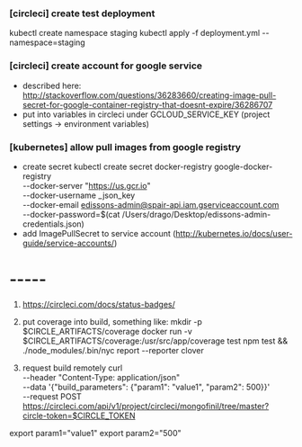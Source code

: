 ### [circleci] create test deployment
kubectl create namespace staging
kubectl apply -f deployment.yml --namespace=staging

### [circleci] create account for google service
- described here: http://stackoverflow.com/questions/36283660/creating-image-pull-secret-for-google-container-registry-that-doesnt-expire/36286707
- put into variables in circleci under GCLOUD_SERVICE_KEY (project settings -> environment variables)


### [kubernetes] allow pull images from google registry
- create secret
kubectl create secret docker-registry google-docker-registry \
 --docker-server "https://us.gcr.io" \
 --docker-username _json_key \
 --docker-email edissons-admin@spair-api.iam.gserviceaccount.com \
 --docker-password=$(cat /Users/drago/Desktop/edissons-admin-credentials.json)
- add ImagePullSecret to service account (http://kubernetes.io/docs/user-guide/service-accounts/)



# -----

1) https://circleci.com/docs/status-badges/

2) put coverage into build, something like:
mkdir -p $CIRCLE_ARTIFACTS/coverage
docker run -v $CIRCLE_ARTIFACTS/coverage:/usr/src/app/coverage test npm test && ./node_modules/.bin/nyc report --reporter clover

3) request build remotely
curl \
  --header "Content-Type: application/json" \
  --data '{"build_parameters": {"param1": "value1", "param2": 500}}' \
  --request POST \
  https://circleci.com/api/v1/project/circleci/mongofinil/tree/master?circle-token=$CIRCLE_TOKEN

export param1="value1"
export param2="500"
